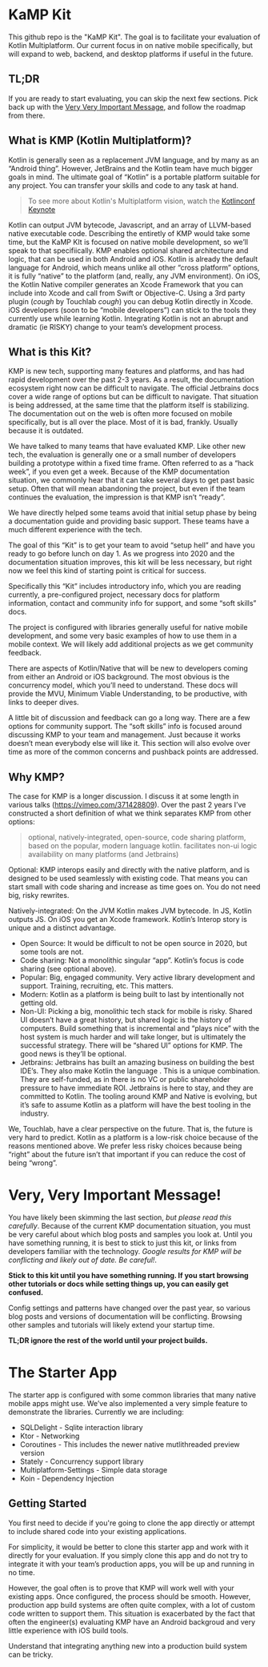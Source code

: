 # KaMP Kit

This github repo is the "KaMP Kit". The goal is to facilitate your evaluation of Kotlin Multiplatform. Our current focus in on native mobile specifically, but will expand to web, backend, and desktop platforms if useful in the future.

## TL;DR

If you are ready to start evaluating, you can skip the next few sections. Pick back up with the [Very Very Important Message](#very-very-important-message), and follow the roadmap from there.

## What is KMP (Kotlin Multiplatform)?

Kotlin is generally seen as a replacement JVM language, and by many as an “Android thing”. However, JetBrains and the 
Kotlin team have much bigger goals in mind. The ultimate goal of “Kotlin” is a portable platform suitable for any project. 
You can transfer your skills and code to any task at hand.

> To see more about Kotlin's Multiplatform vision, watch the [Kotlinconf Keynote](https://youtu.be/0xKTM0A8gdI)

Kotlin can output JVM bytecode, Javascript, and an array of LLVM-based native executable code. Describing the entiretly 
of KMP would take some time, but the KaMP KIt is focused on native mobile development, so we’ll speak to that specifiically.
KMP enables optional shared architecture and logic, that can be used in both Android and iOS. Kotlin is already the default 
language for Android, which means unlike all other “cross platform” options, it is fully “native” to the platform (and, 
really, any JVM environment).
On iOS, the Kotlin Native compiler generates an Xcode Framework that you can include into Xcode and call from Swift or 
Objective-C. Using a 3rd party plugin (*cough* by Touchlab *cough*) you can debug Kotlin directly in Xcode. iOS 
developers (soon to be “mobile developers”) can stick to the tools they currently use while learning Kotlin. 
Integrating Kotlin is not an abrupt and dramatic (ie RISKY) change to your team’s development process.

## What is this Kit?

KMP is new tech, supporting many features and platforms, and has had rapid development over the past 2-3 years. As a 
result, the documentation ecosystem right now can be difficult to navigate. The official Jetbrains docs cover a wide 
range of options but can be difficult to navigate. That situation is being addressed, at the same time that the platform 
itself is stabilizing. The documentation out on the web is often more focused on mobile specifically, but is all over 
the place. Most of it is bad, frankly. Usually because it is outdated.

We have talked to many teams that have evaluated KMP. Like other new tech, the evaluation is generally one or a small 
number of developers building a prototype within a fixed time frame. Often referred to as a “hack week”, if you even get 
a week. Because of the KMP documentation situation, we commonly hear that it can take several days to get past basic 
setup. Often that will mean abandoning the project, but even if the team continues the evaluation, the impression is 
that KMP isn’t “ready”.

We have directly helped some teams avoid that initial setup phase by being a documentation guide and providing basic 
support. These teams have a much different experience with the tech.

The goal of this “Kit” is to get your team to avoid “setup hell” and have you ready to go before lunch on day 1. 
As we progress into 2020 and the documentation situation improves, this kit will be less necessary, but right now we 
feel this kind of starting point is critical for success.

Specifically this “Kit” includes introductory info, which you are reading currently, a pre-configured project, necessary 
docs for platform information, contact and community info for support, and some “soft skills” docs.

The project is configured with libraries generally useful for native mobile development, and some very basic examples 
of how to use them in a mobile context. We will likely add additional projects as we get community feedback.

There are aspects of Kotlin/Native that will be new to developers coming from either an Android or iOS background. The 
most obvious is the concurrency model, which you’ll need to understand. These docs will provide the MVU, Minimum Viable 
Understanding, to be productive, with links to deeper dives.

A little bit of discussion and feedback can go a long way. There are a few options for community support.
The “soft skills” info is focused around discussing KMP to your team and management. Just because it works doesn’t mean 
everybody else will like it. This section will also evolve over time as more of the common concerns and pushback points 
are addressed.

## Why KMP?

The case for KMP is a longer discussion. I discuss it at some length in various talks (https://vimeo.com/371428809). 
Over the past 2 years I’ve constructed a short definition of what we think separates KMP from other options:

> optional, natively-integrated, open-source, code sharing platform, based on the popular, modern language kotlin. 
facilitates non-ui logic availability on many platforms (and Jetbrains)

Optional: KMP interops easily and directly with the native platform, and is designed to be used seamlessly with existing 
code. That means you can start small with code sharing and increase as time goes on. You do not need big, risky rewrites.

Natively-integrated: On the JVM Kotlin makes JVM bytecode. In JS, Kotlin outputs JS. On iOS you get an Xcode framework. 
Kotlin’s Interop story is unique and a distinct advantage.

* Open Source: It would be difficult to not be open source in 2020, but some tools are not.
* Code sharing: Not a monolithic singular “app”. Kotlin’s focus is code sharing (see optional above).
* Popular: Big, engaged community. Very active library development and support. Training, recruiting, etc. This matters.
* Modern: Kotlin as a platform is being built to last by intentionally not getting old.
* Non-UI: Picking a big, monolithic tech stack for mobile is risky. Shared UI doesn’t have a great history, but shared
 logic is the history of computers. Build something that is incremental and “plays nice” with the host system is much harder and will take longer, but is ultimately the successful strategy. There will be “shared UI” options for KMP. The good news is they’ll be optional.
* Jetbrains: Jetbrains has built an amazing business on building the best IDE’s. They also make Kotlin the language
. This is a unique combination. They are self-funded, as in there is no VC or public shareholder pressure to have 
immediate ROI. Jetbrains is here to stay, and they are committed to Kotlin. The tooling around KMP and Native is evolving, 
but it’s safe to assume Kotlin as a platform will have the best tooling in the industry.

We, Touchlab, have a clear perspective on the future. That is, the future is very hard to predict. Kotlin as a platform 
is a low-risk choice because of the reasons mentioned above. We prefer less risky choices because being “right” about 
the future isn’t that important if you can reduce the cost of being “wrong”.

# Very, Very Important Message!

You have likely been skimming the last section, *but please read this carefully*. Because of the current KMP
 documentation situation, you must be very careful about which blog posts and samples you look at. Until you have something running, it is best to stick to just this kit, or links from developers familiar with the technology. *Google results for KMP will be conflicting and likely out of date. Be careful!*.

**Stick to this kit until you have something running. If you start browsing other tutorials or docs while setting
 things 
up, you can easily get confused.**

Config settings and patterns have changed over the past year, so various blog posts and versions of documentation will
 be conflicting. Browsing other samples and tutorials will likely extend your startup time.
 
**TL;DR ignore the rest of the world until your project builds.**

# The Starter App

The starter app is configured with some common libraries that many native mobile apps might use. We’ve also implemented 
a very simple feature to demonstrate the libraries. Currently we are including:

* SQLDelight - Sqlite interaction library
* Ktor - Networking
* Coroutines - This includes the newer native mutlithreaded preview version
* Stately - Concurrency support library
* Multiplatform-Settings - Simple data storage
* Koin - Dependency Injection

## Getting Started

You first need to decide if you're going to clone the app directly or attempt to include shared code into your existing applications. 

For simplicity, it would be better to clone this starter app and work with it directly for your evaluation. If you simply 
clone this app and do not try to integrate it with your team’s production apps, you will be up and running in no time.

However, the goal often is to prove that KMP will work well with your existing apps. Once configured, the process should 
be smooth. However, production app build systems are often quite complex, with a lot of custom code written to support 
them. This situation is exacerbated by the fact that often the engineer(s) evaluating KMP have an Android backgroud and 
very little experience with iOS build tools.

Understand that integrating anything new into a production build system can be tricky. 

